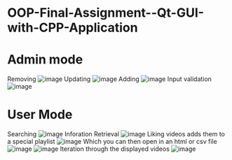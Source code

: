 # OOP-Final-Assignment--Qt-GUI-with-CPP-Application

# Admin mode
Removing
![image](https://github.com/victors3136/OOP-Final-Assignment--Qt-GUI-with-CPP-Application/assets/115093754/dd306cd7-9af1-43d2-b24e-17e54967e4df)
Updating
![image](https://github.com/victors3136/OOP-Final-Assignment--Qt-GUI-with-CPP-Application/assets/115093754/3b9a44eb-44b6-4a20-9a21-dd64d69a9e4e)
Adding
![image](https://github.com/victors3136/OOP-Final-Assignment--Qt-GUI-with-CPP-Application/assets/115093754/5dbf619e-e940-4ec8-9a0c-cf3fc8a01ce7)
Input validation
![image](https://github.com/victors3136/OOP-Final-Assignment--Qt-GUI-with-CPP-Application/assets/115093754/9bea0b38-9efc-450f-80e5-e8cf2695c980)

# User Mode
Searching
![image](https://github.com/victors3136/OOP-Final-Assignment--Qt-GUI-with-CPP-Application/assets/115093754/7e478749-def3-4269-acec-ef3aa3b5f706)
Inforation Retrieval
![image](https://github.com/victors3136/OOP-Final-Assignment--Qt-GUI-with-CPP-Application/assets/115093754/cb8358ea-a201-4640-8c50-f022ea9e0d89)
Liking videos adds them to a special playlist
![image](https://github.com/victors3136/OOP-Final-Assignment--Qt-GUI-with-CPP-Application/assets/115093754/e27b7bda-7740-48ca-b66c-c5aa33088f31)
Which you can then open in an html or csv file
![image](https://github.com/victors3136/OOP-Final-Assignment--Qt-GUI-with-CPP-Application/assets/115093754/f3d1a22d-76c2-40ca-beba-5cedec58b056)
![image](https://github.com/victors3136/OOP-Final-Assignment--Qt-GUI-with-CPP-Application/assets/115093754/32b65178-0d6b-45d2-b3fc-058e3c4bf025)
Iteration through the displayed videos
![image](https://github.com/victors3136/OOP-Final-Assignment--Qt-GUI-with-CPP-Application/assets/115093754/9ad131c9-5320-458c-b1b3-bd460e52db3a)
